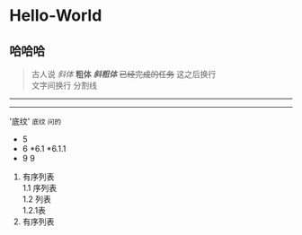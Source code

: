 # Hello-World
## 哈哈哈
>古人说
*斜体*
**粗体**
***斜粗体***
~~已经完成的任务~~
这之后换行  
文字间换行
分割线 
--- 

--- 
'底纹'
` 底纹 `
`问的`
* 5
* 6
  *6.1
    *6.1.1
* 9 9
1. 有序列表  
  1.1 序列表  
  1.2 列表  
    1.2.1表
2. 有序列表
